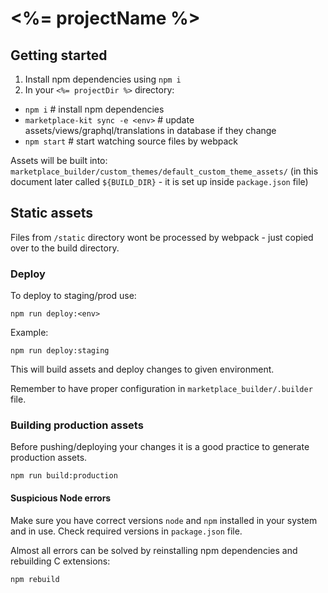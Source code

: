 # <%= projectName %>

## Getting started

1. Install npm dependencies using `npm i`
2. In your `<%= projectDir %>` directory:

* `npm i` # install npm dependencies
* `marketplace-kit sync -e <env>` # update assets/views/graphql/translations in database if they change
* `npm start` # start watching source files by webpack

Assets will be built into: `marketplace_builder/custom_themes/default_custom_theme_assets/` (in this document later
called `${BUILD_DIR}` - it is set up inside `package.json` file)

## Static assets

Files from `/static` directory wont be processed by webpack - just copied over to the build directory.

### Deploy

To deploy to staging/prod use:

    npm run deploy:<env>

Example:

    npm run deploy:staging

This will build assets and deploy changes to given environment.

Remember to have proper configuration in `marketplace_builder/.builder` file.

### Building production assets

Before pushing/deploying your changes it is a good practice to generate production assets.

    npm run build:production

#### Suspicious Node errors

Make sure you have correct versions `node` and `npm` installed in your system and in use. Check required versions in
`package.json` file.

Almost all errors can be solved by reinstalling npm dependencies and rebuilding C extensions:

    npm rebuild
